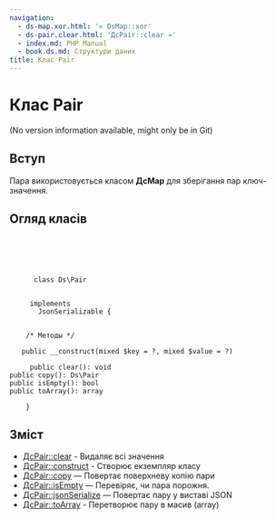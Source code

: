 ```yaml
---
navigation:
  - ds-map.xor.html: '« DsMap::xor'
  - ds-pair.clear.html: 'ДсPair::clear »'
  - index.md: PHP Manual
  - book.ds.md: Структури даних
title: Клас Pair
---
```

# Клас Pair

(No version information available, might only be in Git)

## Вступ

Пара використовується класом **ДсMap** для зберігання пар ключ-значення.

## Огляд класів

```classsynopsis


    
    
     
      class Ds\Pair
     

     implements 
       JsonSerializable {
    

    /* Методы */
     
   public __construct(mixed $key = ?, mixed $value = ?)

     public clear(): void
public copy(): Ds\Pair
public isEmpty(): bool
public toArray(): array

    }
```

## Зміст

-   [ДсPair::clear](ds-pair.clear.html) - Видаляє всі значення
-   [ДсPair::construct](ds-pair.construct.html) - Створює екземпляр класу
-   [ДсPair::copy](ds-pair.copy.html) — Повертає поверхневу копію пари
-   [ДсPair::isEmpty](ds-pair.isempty.html) — Перевіряє, чи пара порожня.
-   [ДсPair::jsonSerialize](ds-pair.jsonserialize.html) — Повертає пару у виставі JSON
-   [ДсPair::toArray](ds-pair.toarray.html) - Перетворює пару в масив (array)
